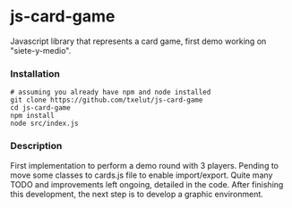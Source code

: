 # js-card-game
Javascript library that represents a card game, first demo working on "siete-y-medio".

### Installation
```
# assuming you already have npm and node installed
git clone https://github.com/txelut/js-card-game
cd js-card-game
npm install
node src/index.js
```

### Description
First implementation to perform a demo round with 3 players.
Pending to move some classes to cards.js file to enable import/export.
Quite many TODO and improvements left ongoing, detailed in the code.
After finishing this development, the next step is to develop a graphic environment.


